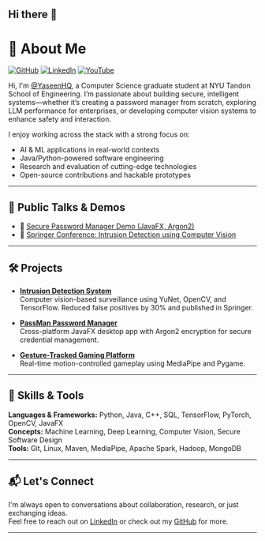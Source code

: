 ## Hi there 👋

# 👋 About Me

[![GitHub](https://img.shields.io/badge/GitHub-%40YaseenHQ-181717?logo=github)](https://github.com/YaseenHQ)
[![LinkedIn](https://img.shields.io/badge/LinkedIn-%40yaseenhq-0077B5?logo=linkedin)](https://linkedin.com/in/yaseenhq)
[![YouTube](https://img.shields.io/badge/YouTube-Demo%20Video-FF0000?logo=youtube)](https://www.youtube.com/watch?v=hp9tMniOi9M)

Hi, I'm [@YaseenHQ](https://github.com/YaseenHQ), a Computer Science graduate student at NYU Tandon School of Engineering. I’m passionate about building secure, intelligent systems—whether it’s creating a password manager from scratch, exploring LLM performance for enterprises, or developing computer vision systems to enhance safety and interaction.

I enjoy working across the stack with a strong focus on:
- AI & ML applications in real-world contexts
- Java/Python-powered software engineering
- Research and evaluation of cutting-edge technologies
- Open-source contributions and hackable prototypes

---

## 🎤 Public Talks & Demos

- 🎥 [Secure Password Manager Demo (JavaFX, Argon2)](https://www.youtube.com/watch?v=hp9tMniOi9M)  
- 📄 [Springer Conference: Intrusion Detection using Computer Vision](https://link.springer.com/chapter/10.1007/978-3-031-82383-1_1)

---

## 🛠️ Projects

* **[Intrusion Detection System](https://github.com/YaseenHQ/IntrusionDetection)**  
  Computer vision-based surveillance using YuNet, OpenCV, and TensorFlow. Reduced false positives by 30% and published in Springer.

* **[PassMan Password Manager](https://github.com/YaseenHQ/PassMan)**  
  Cross-platform JavaFX desktop app with Argon2 encryption for secure credential management.

* **[Gesture-Tracked Gaming Platform](https://github.com/YaseenHQ/Flap)**  
  Real-time motion-controlled gameplay using MediaPipe and Pygame.

---

## 🧠 Skills & Tools

**Languages & Frameworks:** Python, Java, C++, SQL, TensorFlow, PyTorch, OpenCV, JavaFX  
**Concepts:** Machine Learning, Deep Learning, Computer Vision, Secure Software Design  
**Tools:** Git, Linux, Maven, MediaPipe, Apache Spark, Hadoop, MongoDB

---

## 📬 Let's Connect

I'm always open to conversations about collaboration, research, or just exchanging ideas.  
Feel free to reach out on [LinkedIn](https://linkedin.com/in/yaseenhq) or check out my [GitHub](https://github.com/YaseenHQ) for more.

---

<!--
**YaseenHQ/YaseenHQ** is a ✨ _special_ ✨ repository because its `README.md` (this file) appears on your GitHub profile.

Here are some ideas to get you started:

- 🔭 I’m currently working on ...
- 🌱 I’m currently learning ...
- 👯 I’m looking to collaborate on ...
- 🤔 I’m looking for help with ...
- 💬 Ask me about ...
- 📫 How to reach me: ...
- 😄 Pronouns: ...
- ⚡ Fun fact: ...
-->
